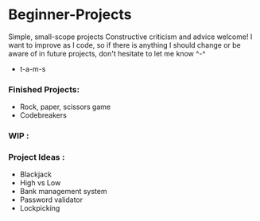 # Beginner-Projects
Simple, small-scope projects
Constructive criticism and advice welcome! I want to improve as I code, so if there is anything I should change or be aware of in future projects, don't hesitate to let me know ^-^
- t-a-m-s
### Finished Projects:
- Rock, paper, scissors game
- Codebreakers
### WIP :

### Project Ideas :
- Blackjack
- High vs Low
- Bank management system
- Password validator
- Lockpicking 
